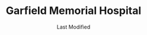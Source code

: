 ---
layout: location-page
date: Last Modified
description: "Local COVID-19 testing is available at Garfield Memorial Hospital in Panguitch, Utah, USA."
permalink: "locations/utah/panguitch/garfield-memorial-hospital/"
tags:
  - locations
  - utah
title: Garfield Memorial Hospital
uniqueName: garfield-memorial-hospital
state: Utah
stateAbbr: UT
hood: "Panguitch"
address: "200 N 400 E"
city: "Panguitch"
zip: "84759"
zipsNearby: "84711 84713 84731 84715 84720 84721 84742 84723 84724 84716 84726 84710 84729 84735 84762 84736 84737 84712 84740 84743 84741 84745 84747 84749 84750 84751 84752 84739 84766 84755 84758 84759 84764 84719 84760 84761 84772 84732 84744 84767 84779 84773 84718 84776 84717" 
mapUrl: "http://maps.apple.com/?q=Garfield+Memorial+Hospital&address=200+N+400+E,Panguitch,Utah,84759"
locationType: Drive-thru
phone: "435-676-8811"
website: "https://intermountainhealthcare.org/locations/garfield-memorial-hospital/"
onlineBooking: undefined
closed: undefined
closedUpdate: April 20th, 2020
notes: "Requires phone screen."
days: Weekdays
hours: 9AM-5PM
ctaMessage: Learn more
ctaUrl: "https://intermountainhealthcare.org/locations/garfield-memorial-hospital/"
---